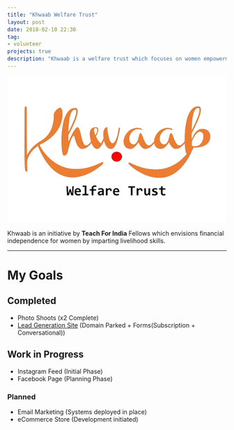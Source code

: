 ```yaml
---
title: "Khwaab Welfare Trust"
layout: post
date: 2018-02-10 22:30
tag:
- volunteer
projects: true
description: "Khwaab is a welfare trust which focuses on women empowerment and education. "
---
```


![Logo](../assets/images/projects/khwaab-logo.png)

Khwaab is an initiative by **Teach For India** Fellows which envisions financial independence for women by imparting livelihood skills.

---
# My Goals

## Completed
- Photo Shoots (x2 Complete)
- [Lead Generation Site](raghavb95.github.io/ourKhwaab/archive/1/index.html) (Domain Parked + Forms(Subscription + Conversational))

## Work in Progress
- Instagram Feed (Initial Phase)
- Facebook Page (Planning Phase)

### Planned
- Email Marketing (Systems deployed in place)
- eCommerce Store (Development initiated)
